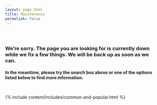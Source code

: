 ```yaml
---
layout: page.html
title: Maintenance
permalink: false
---
```


<!-- Maintenance Page Start -->

<div class="main home" role="main">
  <div class="section main-menu">
    <div class="row">
      <div class="small-12 columns">
        <div style="padding: 2em 0;">
        <h3>We’re sorry. The page you are looking for is currently down while we fix a few things. We will be back up as soon as we can.</h3>
        <h4>In the meantime, please try the search box above or one of the options listed below to find more information.</h4>
        </div>
      </div>
    </div>
  </div>
   {% include content/includes/common-and-popular.html %}
</div>

<!-- Maintenance Page End -->





 

